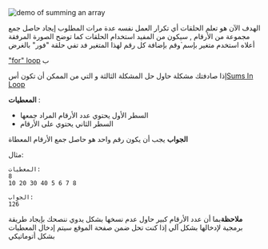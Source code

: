 <div class="centered">
<img alt="demo of summing an array" src="https://codeabbey.github.io/data/sum_in_loop.gif"/>
</div>
 
الهدف الآن هو تعلم الحلقات  أي تكرار العمل نفسه عدة مرات
المطلوب إيجاد حاصل جمع مجموعة من الأرقام , سيكون من المفيد استخدام الحلقات كما توضح الصورة المرفقة أعلاه
 استخدم متغير بإسم`وقم بإضافة كل رقم لهذا المتغير
فد تفي حلقة "فور" بالغرض


["for" loop](http://en.wikipedia.org/wiki/For_loop) ب

إذا صادفتك مشكلة حاول حل المشكلة الثالثة و التي من الممكن أن تكون أس[Sums In Loop](./sums-in-loop) 

**المعطيات** :

- السطر الأول يحتوي عدد الأرقام المراد جمعها
- السطر الثاني يحتوي على الأرقام

**الجواب** يجب أن يكون رقم واحد هو حاصل جمع الأرقام المعطاة

مثال:

	المعطيات:
	8
	10 20 30 40 5 6 7 8
	
	الجواب:
	126

**ملاحظة**بما أن عدد الأرقام كبير حاول عدم نسخها بشكل يدوي 
ننصحك بإيجاد طريقة برمجية لإدخالها بشكل آلي 
إذا كنت تحل ضمن صفحة الموقع سيتم إدخال المعطيات بشكل أتوماتيكي
